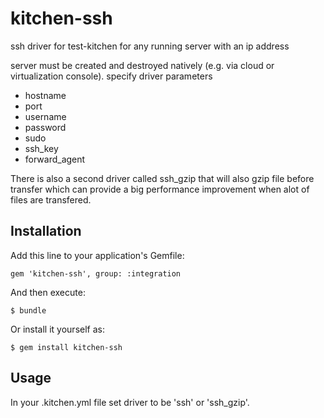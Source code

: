 # kitchen-ssh

ssh driver for test-kitchen for any running server with an ip address

server must be created and destroyed natively (e.g. via cloud or virtualization console).
specify driver parameters
*  hostname
*  port
*  username
*  password
*  sudo
*  ssh_key
*  forward_agent

There is also a second driver called ssh_gzip that will also gzip file before transfer which can provide 
a big performance improvement when alot of files are transfered.


## Installation

Add this line to your application's Gemfile:

    gem 'kitchen-ssh', group: :integration

And then execute:

    $ bundle

Or install it yourself as:

    $ gem install kitchen-ssh

## Usage

In your .kitchen.yml file set driver to be 'ssh' or 'ssh_gzip'.

